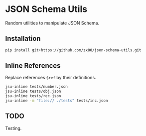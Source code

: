 # JSON Schema Utils

Random utilities to manipulate JSON Schema.

## Installation

```sh
pip install git+https://github.com/zx80/json-schema-utils.git
```

## Inline References

Replace references `$ref` by their definitions.

```sh
jsu-inline tests/number.json
jsu-inline tests/obj.json
jsu-inline tests/rec.json
jsu-inline -m "file:// ./tests" tests/inc.json
```

## TODO

Testing.
